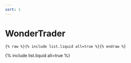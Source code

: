 ```yaml
---
sort: 1
---
```


# WonderTrader

```
{% raw %}{% include list.liquid all=true %}{% endraw %}
```

{% include list.liquid all=true %}
